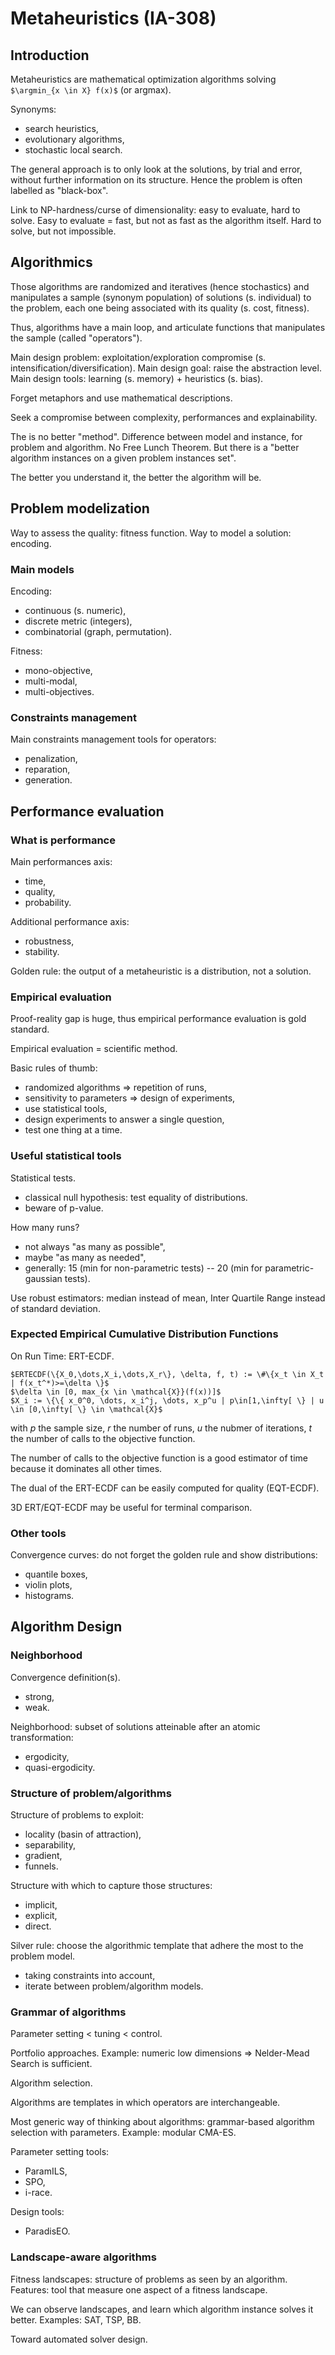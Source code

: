Metaheuristics (IA-308)
=======================

Introduction
------------

Metaheuristics are mathematical optimization algorithms solving `$\argmin_{x \in X} f(x)$` (or argmax).

Synonyms:
- search heuristics,
- evolutionary algorithms,
- stochastic local search.

The general approach is to only look at the solutions, by trial and error, without further information on its structure.
Hence the problem is often labelled as "black-box".

Link to NP-hardness/curse of dimensionality: easy to evaluate, hard to solve.
Easy to evaluate = fast, but not as fast as the algorithm itself.
Hard to solve, but not impossible.


Algorithmics
------------

Those algorithms are randomized and iteratives (hence stochastics) and manipulates a sample (synonym population)
of solutions (s. individual) to the problem, each one being associated with its quality (s. cost, fitness).

Thus, algorithms have a main loop, and articulate functions that manipulates the sample (called "operators").

Main design problem: exploitation/exploration compromise (s. intensification/diversification).
Main design goal: raise the abstraction level.
Main design tools: learning (s. memory) + heuristics (s. bias).

Forget metaphors and use mathematical descriptions.

Seek a compromise between complexity, performances and explainability.

The is no better "method".
Difference between model and instance, for problem and algorithm.
No Free Lunch Theorem.
But there is a "better algorithm instances on a given problem instances set".

The better you understand it, the better the algorithm will be.


Problem modelization
--------------------

Way to assess the quality: fitness function.
Way to model a solution: encoding.


### Main models

Encoding:
- continuous (s. numeric),
- discrete metric (integers),
- combinatorial (graph, permutation).

Fitness:
- mono-objective,
- multi-modal,
- multi-objectives.


### Constraints management

Main constraints management tools for operators:
- penalization,
- reparation,
- generation.


Performance evaluation
----------------------

### What is performance

Main performances axis:
- time,
- quality,
- probability.

Additional performance axis:
- robustness,
- stability.

Golden rule: the output of a metaheuristic is a distribution, not a solution.


### Empirical evaluation

Proof-reality gap is huge, thus empirical performance evaluation is gold standard.

Empirical evaluation = scientific method.

Basic rules of thumb:
- randomized algorithms => repetition of runs,
- sensitivity to parameters => design of experiments,
- use statistical tools,
- design experiments to answer a single question,
- test one thing at a time.

### Useful statistical tools

Statistical tests.
- classical null hypothesis: test equality of distributions.
- beware of p-value.

How many runs?
- not always "as many as possible",
- maybe "as many as needed",
- generally: 15 (min for non-parametric tests) -- 20 (min for parametric-gaussian tests).

Use robust estimators: median instead of mean, Inter Quartile Range instead of standard deviation.


### Expected Empirical Cumulative Distribution Functions

On Run Time: ERT-ECDF.
```
$ERTECDF(\{X_0,\dots,X_i,\dots,X_r\}, \delta, f, t) := \#\{x_t \in X_t | f(x_t^*)>=\delta \}$
$\delta \in [0, max_{x \in \mathcal{X}}(f(x))]$
$X_i := \{\{ x_0^0, \dots, x_i^j, \dots, x_p^u | p\in[1,\infty[ \} | u \in [0,\infty[ \} \in \mathcal{X}$
```
with $p$ the sample size, $r$ the number of runs, $u$ the nubmer of iterations, $t$ the number of calls to the objective
function.

The number of calls to the objective function is a good estimator of time because it dominates all other times.

The dual of the ERT-ECDF can be easily computed for quality (EQT-ECDF).

3D ERT/EQT-ECDF may be useful for terminal comparison.


### Other tools

Convergence curves: do not forget the golden rule and show distributions:
- quantile boxes,
- violin plots,
- histograms.


Algorithm Design
----------------

### Neighborhood

Convergence definition(s).
- strong,
- weak.

Neighborhood: subset of solutions atteinable after an atomic transformation:
- ergodicity,
- quasi-ergodicity.


### Structure of problem/algorithms

Structure of problems to exploit:
- locality (basin of attraction),
- separability,
- gradient,
- funnels.

Structure with which to capture those structures:
- implicit,
- explicit,
- direct.

Silver rule: choose the algorithmic template that adhere the most to the problem model.
- taking constraints into account,
- iterate between problem/algorithm models.


### Grammar of algorithms

Parameter setting < tuning < control.

Portfolio approaches.
Example: numeric low dimensions => Nelder-Mead Search is sufficient.

Algorithm selection.

Algorithms are templates in which operators are interchangeable.

Most generic way of thinking about algorithms: grammar-based algorithm selection with parameters.
Example: modular CMA-ES.

Parameter setting tools:
- ParamILS,
- SPO,
- i-race.

Design tools:
- ParadisEO.


### Landscape-aware algorithms

Fitness landscapes: structure of problems as seen by an algorithm.
Features: tool that measure one aspect of a fitness landscape.

We can observe landscapes, and learn which algorithm instance solves it better.
Examples: SAT, TSP, BB.

Toward automated solver design.

